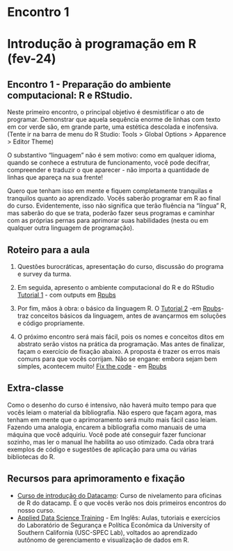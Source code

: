Encontro 1
================

# Introdução à programação em R (fev-24)

## Encontro 1 - Preparação do ambiente computacional: R e RStudio.

Neste primeiro encontro, o principal objetivo é desmistificar o ato de
programar. Demonstrar que aquela sequência enorme de linhas com texto em
cor verde são, em grande parte, uma estética descolada e inofensiva.
(Tente ir na barra de menu do R Studio: Tools \> Global Options \>
Apparence \> Editor Theme)

O substantivo “linguagem” não é sem motivo: como em qualquer idioma,
quando se conhece a estrutura de funcionamento, você pode decifrar,
compreender e traduzir o que aparecer - não importa a quantidade de
linhas que apareça na sua frente!

Quero que tenham isso em mente e fiquem completamente tranquilas e
tranquilos quanto ao aprendizado. Vocês saberão programar em R ao final
do curso. Evidentemente, isso não significa que terão fluência na
“língua” R, mas saberão do que se trata, poderão fazer seus programas e
caminhar com as próprias pernas para aprimorar suas habilidades (nesta
ou em qualquer outra linguagem de programação).

## Roteiro para a aula

1.  Questões burocráticas, apresentação do curso, discussão do programa
    e survey da turma.

2.  Em seguida, apresento o ambiente computacional do R e do RStudio
    [Tutorial 1](../Tutoriais/Tutorial-1.md) - com outputs em
    [Rpubs](https://rpubs.com/vinrodr/tutorial_1_introR_pubs)

3.  Por fim, mãos à obra: o básico da linguagem R. O [Tutorial
    2](../Tutoriais/Tutorial-2.md) -em
    [Rpubs](https://rpubs.com/vinrodr/tutorial_2_introR_pubs)- traz
    conceitos básicos da linguagem, antes de avançarmos em soluções e
    código propriamente.

4.  O próximo encontro será mais fácil, pois os nomes e conceitos ditos
    em abstrato serão vistos na prática da programação. Mas antes de
    finalizar, façam o exercício de fixação abaixo. A proposta é trazer
    os erros mais comuns para que vocês corrijam. Não se engane: embora
    sejam bem simples, acontecem muito! [Fix the
    code](../Tutoriais/fix-the-code.md) - em
    [Rpubs](https://rpubs.com/vinrodr/fixthecode_intror_pubs)

## Extra-classe

Como o desenho do curso é intensivo, não haverá muito tempo para que
vocês leiam o material da bibliografia. Não espero que façam agora, mas
tenham em mente que o aprimoramento será muito mais fácil caso leiam.
Fazendo uma analogia, encarem a bibliografia como manuais de uma máquina
que você adquiriu. Você pode até conseguir fazer funcionar sozinho, mas
ler o manual lhe habilita ao uso otimizado. Cada obra trará exemplos de
código e sugestões de aplicação para uma ou várias bibliotecas do R.

## Recursos para aprimoramento e fixação

- [Curso de introdução do
  Datacamp](https://www.datacamp.com/courses/free-introduction-to-r):
  Curso de nivelamento para oficinas de R do datacamp. É o que vocês
  verão nos dois primeiros encontros do nosso curso.
- [Applied Data Science
  Training](https://www.uscspec.org/applied-data-science-trainings) - Em
  Inglês: Aulas, tutoriais e exercícios do Laboratório de Segurança e
  Política Econômica da University of Southern California (USC-SPEC
  Lab), voltados ao aprendizado autônomo de gerenciamento e visualização
  de dados em R.
